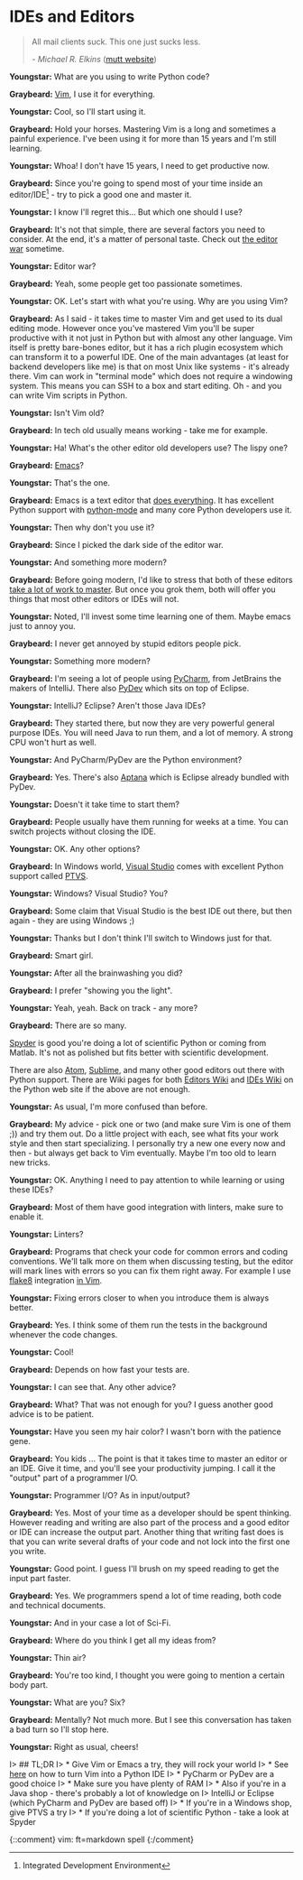 # IDEs and Editors

> All mail clients suck. This one just sucks less.
> 
>   *- Michael R. Elkins* ([mutt website](http://www.mutt.org/))

**Youngstar:** What are you using to write Python code?

**Graybeard:** [Vim][vim], I use it for everything.

**Youngstar:** Cool, so I'll start using it.

**Graybeard:** Hold your horses. Mastering Vim is a long and sometimes a painful
experience. I've been using it for more than 15 years and I'm still learning.

**Youngstar:** Whoa! I don't have 15 years, I need to get productive now.

**Graybeard:** Since you're going to spend most of your time inside an
editor/IDE[^ide] - try to pick a good one and master it.

**Youngstar:** I know I'll regret this... But which one should I use?

**Graybeard:** It's not that simple, there are several factors you need to
consider. At the end, it's a matter of personal taste. Check out [the editor
war][edwar] sometime.

**Youngstar:** Editor war?

**Graybeard:** Yeah, some people get too passionate sometimes.

**Youngstar:** OK. Let's start with what you're using. Why are you using Vim?

**Graybeard:** As I said - it takes time to master Vim and get used to its dual
editing mode. However once you've mastered Vim you'll be super productive with
it not just in Python but with almost any other language. Vim itself is pretty
bare-bones editor, but it has a rich plugin ecosystem which can transform it to
a powerful IDE. One of the main advantages (at least for backend developers like
me) is that on most Unix like systems - it's already there. Vim can work in
"terminal mode" which does not require a windowing system. This means you can
SSH to a box and start editing. Oh - and you can write Vim scripts in Python.

**Youngstar:** Isn't Vim old?

**Graybeard:** In tech old usually means working - take me for example.

**Youngstar:** Ha! What's the other editor old developers use? The lispy one?

**Graybeard:** [Emacs][emacs]?

**Youngstar:** That's the one.

**Graybeard:** Emacs is a text editor that [does everything][bf]. It has
excellent Python support with [python-mode][pymode] and many core Python
developers use it.

**Youngstar:** Then why don't you use it?

**Graybeard:** Since I picked the dark side of the editor war.

**Youngstar:** And something more modern?

**Graybeard:** Before going modern, I'd like to stress that both of these
editors [take a lot of work to master][lc]. But once you grok them, both will
offer you things that most other editors or IDEs will not.

**Youngstar:** Noted, I'll invest some time learning one of them. Maybe emacs
just to annoy you.

**Graybeard:** I never get annoyed by stupid editors people pick.

**Youngstar:** Something more modern?

**Graybeard:** I'm seeing a lot of people using [PyCharm][pycharm], from
JetBrains the makers of IntelliJ. There also [PyDev][pydev] which sits on
top of Eclipse.

**Youngstar:** IntelliJ? Eclipse? Aren't those Java IDEs?

**Graybeard:** They started there, but now they are very powerful general
purpose IDEs. You will need Java to run them, and a lot of memory. A strong CPU
won't hurt as well.

**Youngstar:** And PyCharm/PyDev are the Python environment?

**Graybeard:** Yes. There's also [Aptana][aptana] which is Eclipse already
bundled with PyDev.

**Youngstar:** Doesn't it take time to start them?

**Graybeard:** People usually have them running for weeks at a time. You can
switch projects without closing the IDE.

**Youngstar:** OK. Any other options?

**Graybeard:** In Windows world, [Visual Studio][vs] comes with excellent Python
support called [PTVS][ptvs].

**Youngstar:** Windows? Visual Studio? You?

**Graybeard:** Some claim that Visual Studio is the best IDE out there, but then
again - they are using Windows ;)

**Youngstar:** Thanks but I don't think I'll switch to Windows just for that.

**Graybeard:** Smart girl.

**Youngstar:** After all the brainwashing you did?

**Graybeard:** I prefer "showing you the light".

**Youngstar:** Yeah, yeah. Back on track - any more?

**Graybeard:** There are so many.

[Spyder][spyder] is good you're doing a lot of scientific Python or coming from Matlab. It's not as polished but fits better with scientific development.

There are also [Atom][atom], [Sublime][sublime], and many other good editors out
there with Python support. There are Wiki pages for both [Editors Wiki][edwiki]
and [IDEs Wiki][idewiki] on the Python web site if the above are not enough.

**Youngstar:** As usual, I'm more confused than before.

**Graybeard:** My advice - pick one or two (and make sure Vim is one of them ;))
and try them out. Do a little project with each, see what fits your work style
and then start specializing. I personally try a new one every now and then - but
always get back to Vim eventually. Maybe I'm too old to learn new tricks.

**Youngstar:** OK. Anything I need to pay attention to while learning or using
these IDEs?

**Graybeard:** Most of them have good integration with linters, make sure to
enable it.

**Youngstar:** Linters?

**Graybeard:** Programs that check your code for common errors and coding
conventions. We'll talk more on them when discussing testing, but the editor
will mark lines with errors so you can fix them right away. For example I use
[flake8][flake8] integration [in Vim][vim8].

**Youngstar:** Fixing errors closer to when you introduce them is always
better.

**Graybeard:** Yes. I think some of them run the tests in the background
whenever the code changes.

**Youngstar:** Cool!

**Graybeard:** Depends on how fast your tests are.

**Youngstar:** I can see that. Any other advice?

**Graybeard:** What? That was not enough for you? I guess another good advice is
to be patient.

**Youngstar:** Have you seen my hair color? I wasn't born with the patience
gene.

**Graybeard:** You kids ... The point is that it takes time to master an editor
or an IDE. Give it time, and you'll see your productivity jumping. I call it the
"output" part of a programmer I/O.

**Youngstar:** Programmer I/O? As in input/output?

**Graybeard:** Yes. Most of your time as a developer should be spent thinking.
However reading and writing are also part of the process and a good editor or
IDE can increase the output part. Another thing that writing fast does is that
you can write several drafts of your code and not lock into the first one you
write.

**Youngstar:** Good point. I guess I'll brush on my speed reading to get the
input part faster.

**Graybeard:** Yes. We programmers spend a lot of time reading, both code and
technical documents.

**Youngstar:** And in your case a lot of Sci-Fi.

**Graybeard:** Where do you think I get all my ideas from?

**Youngstar:** Thin air?

**Graybeard:** You're too kind, I thought you were going to mention a certain
body part.

**Youngstar:** What are you? Six?

**Graybeard:** Mentally? Not much more. But I see this conversation has taken a
bad turn so I'll stop here.

**Youngstar:** Right as usual, cheers!


I> ## TL;DR
I> * Give Vim or Emacs a try, they will rock your world
I>    * See [here][vimide] on how to turn Vim into a Python IDE
I> * PyCharm or PyDev are a good choice
I>     * Make sure you have plenty of RAM
I>     * Also if you're in a Java shop - there's probably a lot of knowledge on
I>        IntelliJ or Eclipse (which PyCharm and PyDev are based off)
I> * If you're in a Windows shop, give PTVS a try
I> * If you're doing a lot of scientific Python - take a look at Spyder

[aptana]: http://www.aptana.com/
[atom]: http://atom.io/
[bf]: http://xkcd.com/378/
[edwar]: http://en.wikipedia.org/wiki/Editor_war 
[edwiki]: https://wiki.python.org/moin/PythonEditors
[emacs]: http://www.gnu.org/software/emacs/
[flake8]: https://flake8.readthedocs.org/en/latest/
[idewiki]: https://wiki.python.org/moin/IntegratedDevelopmentEnvironments
[lc]: http://www.terminally-incoherent.com/blog/wp-content/uploads/2006/08/curves.jpg
[ptvs]: http://microsoft.github.io/PTVS/
[pycharm]: https://www.jetbrains.com/pycharm/
[pydev]: http://www.pydev.org/
[pymode]: https://launchpad.net/python-mode
[spyder]: https://github.com/spyder-ide/spyder
[sublime]: http://www.sublimetext.com/
[vim8]: https://github.com/nvie/vim-flake8
[vim]: http://www.vim.org/
[vimide]: http://unlogic.co.uk/2013/02/08/vim-as-a-python-ide/
[vs]: https://www.visualstudio.com/

[^ide]: Integrated Development Environment

{::comment}
vim: ft=markdown spell
{:/comment}
